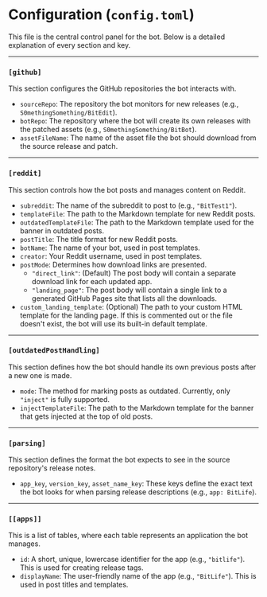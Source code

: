 # Configuration (`config.toml`)

This file is the central control panel for the bot. Below is a detailed explanation of every section and key.

---

### `[github]`

This section configures the GitHub repositories the bot interacts with.

-   `sourceRepo`: The repository the bot monitors for new releases (e.g., `S0methingSomething/BitEdit`).
-   `botRepo`: The repository where the bot will create its own releases with the patched assets (e.g., `S0methingSomething/BitBot`).
-   `assetFileName`: The name of the asset file the bot should download from the source release and patch.

---

### `[reddit]`

This section controls how the bot posts and manages content on Reddit.

-   `subreddit`: The name of the subreddit to post to (e.g., `"BitTest1"`).
-   `templateFile`: The path to the Markdown template for new Reddit posts.
-   `outdatedTemplateFile`: The path to the Markdown template used for the banner in outdated posts.
-   `postTitle`: The title format for new Reddit posts.
-   `botName`: The name of your bot, used in post templates.
-   `creator`: Your Reddit username, used in post templates.
-   `postMode`: Determines how download links are presented.
    -   `"direct_link"`: (Default) The post body will contain a separate download link for each updated app.
    -   `"landing_page"`: The post body will contain a single link to a generated GitHub Pages site that lists all the downloads.
-   `custom_landing_template`: (Optional) The path to your custom HTML template for the landing page. If this is commented out or the file doesn't exist, the bot will use its built-in default template.

---

### `[outdatedPostHandling]`

This section defines how the bot should handle its own previous posts after a new one is made.

-   `mode`: The method for marking posts as outdated. Currently, only `"inject"` is fully supported.
-   `injectTemplateFile`: The path to the Markdown template for the banner that gets injected at the top of old posts.

---

### `[parsing]`

This section defines the format the bot expects to see in the source repository's release notes.

-   `app_key`, `version_key`, `asset_name_key`: These keys define the exact text the bot looks for when parsing release descriptions (e.g., `app: BitLife`).

---

### `[[apps]]`

This is a list of tables, where each table represents an application the bot manages.

-   `id`: A short, unique, lowercase identifier for the app (e.g., `"bitlife"`). This is used for creating release tags.
-   `displayName`: The user-friendly name of the app (e.g., `"BitLife"`). This is used in post titles and templates.
